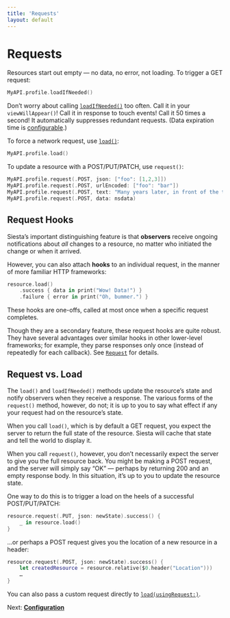 ```yaml
---
title: 'Requests'
layout: default
---
```


# Requests

Resources start out empty — no data, no error, not loading. To trigger a GET request:

```swift
MyAPI.profile.loadIfNeeded()
```

Don’t worry about calling [`loadIfNeeded()`](http://bustoutsolutions.github.io/siesta/api/Classes/Resource.html#/s:FC6Siesta8Resource12loadIfNeededFS0_FT_GSqPS_7Request__) too often. Call it in your `viewWillAppear()`! Call it in response to touch events! Call it 50 times a second! It automatically suppresses redundant requests. (Data expiration time is [configurable](/siesta/guide/configuration).)

To force a network request, use [`load()`](http://bustoutsolutions.github.io/siesta/api/Classes/Resource.html#/s:FC6Siesta8Resource4loadFS0_FT_PS_7Request_):

```swift
MyAPI.profile.load()
```

To update a resource with a POST/PUT/PATCH, use `request()`:

```swift
MyAPI.profile.request(.POST, json: ["foo": [1,2,3]])
MyAPI.profile.request(.POST, urlEncoded: ["foo": "bar"])
MyAPI.profile.request(.POST, text: "Many years later, in front of the terminal...")
MyAPI.profile.request(.POST, data: nsdata)
```

## Request Hooks

Siesta’s important distinguishing feature is that **observers** receive ongoing notifications about _all_ changes to a resource, no matter who initiated the change or when it arrived.

However, you can also attach **hooks** to an individual request, in the manner of more familiar HTTP frameworks:

```swift
resource.load()
    .success { data in print("Wow! Data!") }
    .failure { error in print("Oh, bummer.") }
```

These hooks are one-offs, called at most once when a specific request completes.

Though they are a secondary feature, these request hooks are quite robust. They have several advantages over similar hooks in other lower-level frameworks; for example, they parse responses only once (instead of repeatedly for each callback). See [`Request`](http://bustoutsolutions.github.io/siesta/api/Protocols/Request.html) for details.

## Request vs. Load

The `load()` and `loadIfNeeded()` methods update the resource’s state and notify observers when they receive a response. The various forms of the `request()` method, however, do not; it is up to you to say what effect if any your request had on the resource’s state.

When you call `load()`, which is by default a GET request, you expect the server to return the full state of the resource. Siesta will cache that state and tell the world to display it.

When you call `request()`, however, you don’t necessarily expect the server to give you the full resource back. You might be making a POST request, and the server will simply say “OK” — perhaps by returning 200 and an empty response body. In this situation, it’s up to you to update the resource state.

One way to do this is to trigger a load on the heels of a successful POST/PUT/PATCH:

```swift
resource.request(.PUT, json: newState).success() {
    _ in resource.load()
}
```

…or perhaps a POST request gives you the location of a new resource in a header:

```swift
resource.request(.POST, json: newState).success() {
    let createdResource = resource.relative($0.header("Location")))
    …
}
```

You can also pass a custom request directly to [`load(usingRequest:)`](http://bustoutsolutions.github.io/siesta/api/Classes/Resource.html#/s:FC6Siesta8Resource4loadFS0_FT12usingRequestPS_7Request__PS1__).

<p class='guide-next'>Next: <strong><a href='../configuration'>Configuration</a></p>
